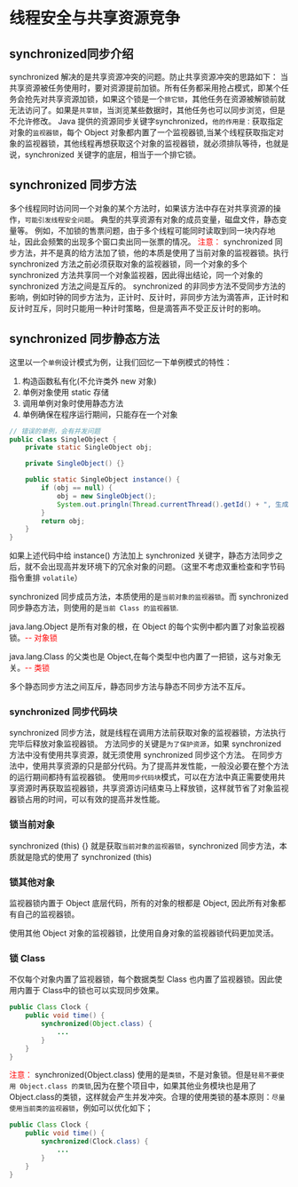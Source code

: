 # 线程安全与共享资源竞争

## synchronized同步介绍
synchronized 解决的是共享资源冲突的问题。防止共享资源冲突的思路如下：
当共享资源被任务使用时，要对资源提前加锁。所有任务都采用抢占模式，即某个任务会抢先对共享资源加锁，如果这个锁是一个`排它锁`，其他任务在资源被解锁前就无法访问了。如果是`共享锁`，当浏览某些数据时，其他任务也可以同步浏览，但是不允许修改。
Java 提供的资源同步关键字synchronized，`他的作用是：`获取指定对象的`监视器锁`，每个 Object 对象都内置了一个监视器锁,当某个线程获取指定对象的监视器锁，其他线程再想获取这个对象的监视器锁，就必须排队等待，也就是说，synchronized 关键字的底层，相当于一个排它锁。

## synchronized 同步方法
多个线程同时访问同一个对象的某个方法时，如果该方法中存在对共享资源的操作，`可能引发线程安全问题`。
典型的共享资源有对象的成员变量，磁盘文件，静态变量等。
例如，不加锁的售票问题，由于多个线程可能同时读取到同一块内存地址，因此会频繁的出现多个窗口卖出同一张票的情况。
<font color='red'>注意：</font>
synchronized 同步方法，并不是真的给方法加了锁，他的本质是使用了当前对象的监视器锁。执行 synchronized 方法之前必须获取对象的监视器锁，同一个对象的多个synchronized 方法共享同一个对象监视器，因此得出结论，同一个对象的synchronized 方法之间是互斥的。
synchronized 的非同步方法不受同步方法的影响，例如时钟的同步方法为，正计时、反计时，非同步方法为滴答声，正计时和反计时互斥，同时只能用一种计时策略，但是滴答声不受正反计时的影响。

## synchronized 同步静态方法
这里以一个`单例`设计模式为例，让我们回忆一下单例模式的特性：
1. 构造函数私有化(不允许类外 new 对象)
2. 单例对象使用 static 存储
3. 调用单例对象时使用静态方法
4. 单例确保在程序运行期间，只能存在一个对象

```java
// 错误的单例，会有并发问题
public class SingleObject {
    private static SingleObject obj;

    private SingleObject() {}

    public static SingleObject instance() {
        if (obj == null) {
            obj = new SingleObject();
            System.out.pringln(Thread.currentThread().getId() + ", 生成一个单例对象");
        }
        return obj;
    }
}
```
如果上述代码中给 instance() 方法加上 synchronized 关键字，静态方法同步之后，就不会出现高并发环境下的冗余对象的问题。（这里不考虑双重检查和字节码指令重排 `volatile`）

synchronized 同步成员方法，本质使用的是`当前对象的监视器锁`。而 synchronized 同步静态方法，则使用的是`当前 Class 的监视器锁`.

java.lang.Object 是所有对象的根，在 Object 的每个实例中都内置了对象监视器锁。<font color='red'>-- 对象锁</font>

java.lang.Class 的父类也是 Object,在每个类型中也内置了一把锁，这与对象无关。<font color='red'>-- 类锁</font>

多个静态同步方法之间互斥，静态同步方法与静态不同步方法不互斥。

### synchronized 同步代码块
synchronized 同步方法，就是线程在调用方法前获取对象的监视器锁，方法执行完毕后释放对象监视器锁。
方法同步的关键是`为了保护资源`，如果 synchronized 方法中没有使用共享资源，就无须使用 synchronized 同步这个方法。
在同步方法中，使用共享资源的只是部分代码。为了提高并发性能，一般没必要在整个方法的运行期间都持有监视器锁。
使用`同步代码块`模式，可以在方法中真正需要使用共享资源时再获取监视器锁，共享资源访问结束马上释放锁，这样就节省了对象监视器锁占用的时间，可以有效的提高并发性能。

### 锁当前对象
synchronized (this) {} 就是获取`当前对象的监视器锁`，synchronized 同步方法，本质就是隐式的使用了 synchronized (this)

### 锁其他对象
监视器锁内置于 Object 底层代码，所有的对象的根都是 Object, 因此所有对象都有自己的监视器锁。

使用其他 Object 对象的监视器锁，比使用自身对象的监视器锁代码更加灵活。

### 锁 Class
不仅每个对象内置了监视器锁，每个数据类型 Class 也内置了监视器锁。因此使用内置于 Class中的锁也可以实现同步效果。
```java
public Class Clock {
    public void time() {
        synchronized(Object.class) {
            ...
        }
    }
}
```
<font color='red'>注意：</font>
synchronized(Object.class) 使用的是`类锁`，不是对象锁。但是`轻易不要使用 Object.class 的类锁`,因为在整个项目中，如果其他业务模块也是用了 Object.class的类锁，这样就会产生并发冲突。合理的使用类锁的基本原则：`尽量使用当前类的监视器锁`，例如可以优化如下；
```java
public Class Clock {
    public void time() {
        synchronized(Clock.class) {
            ...
        }
    }
}
```


